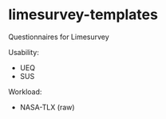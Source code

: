 # limesurvey-templates
Questionnaires for Limesurvey

Usability:
* UEQ
* SUS

Workload:
* NASA-TLX (raw)
